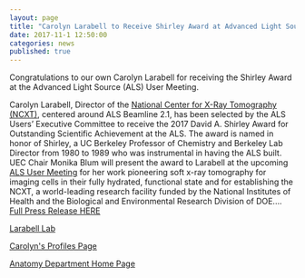 ```yaml
---
layout: page
title: "Carolyn Larabell to Receive Shirley Award at Advanced Light Source (ALS) User Meeting"
date: 2017-11-1 12:50:00
categories: news
published: true
---
```


Congratulations to our own Carolyn Larabell for receiving the Shirley Award at the Advanced Light Source (ALS) User Meeting.

Carolyn Larabell, Director of the [National Center for X-Ray Tomography (NCXT)](http://ncxt.lbl.gov/), centered around ALS Beamline 2.1, has been selected by the ALS Users’ Executive Committee to receive the 2017 David A. Shirley Award for Outstanding Scientific Achievement at the ALS. The award is named in honor of Shirley, a UC Berkeley Professor of Chemistry and Berkeley Lab Director from 1980 to 1989 who was instrumental in having the ALS built. UEC Chair Monika Blum will present the award to Larabell at the upcoming [ALS User Meeting](https://als.lbl.gov/user-meeting/) for her work pioneering soft x-ray tomography for imaging cells in their fully hydrated, functional state and for establishing the NCXT, a world-leading research facility funded by the National Institutes of Health and the Biological and Environmental Research Division of DOE.... [Full Press Release HERE](https://als.lbl.gov/carolyn-larabell-receive-shirley-award-als-user-meeting/)

[Larabell Lab](http://ncxt.lbl.gov/)

[Carolyn's Profiles Page](http://profiles.ucsf.edu/carolyn.larabell)

[Anatomy Department Home Page](http://anatomy.ucsf.edu)
